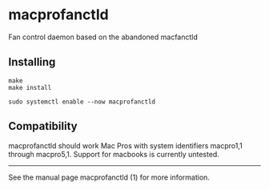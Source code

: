# macprofanctld 
Fan control daemon based on the abandoned macfanctld

## Installing
    make
    make install

    sudo systemctl enable --now macprofanctld


## Compatibility

macprofanctld should work Mac Pros with system identifiers macpro1,1 through macpro5,1.
Support for macbooks is currently untested.


---
See the manual page macprofanctld (1) for more information.
